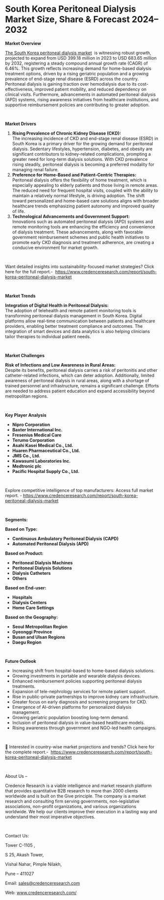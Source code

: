 # South Korea Peritoneal Dialysis Market Size, Share & Forecast 2024–2032


<p><strong>Market Overview</strong></p>
<p><a href="https://www.credenceresearch.com/report/south-korea-peritoneal-dialysis-market">The South Korea peritoneal dialysis market</a> &nbsp;is witnessing robust growth, projected to expand from USD 399.18 million in 2023 to USD 683.65 million by 2032, registering a steady compound annual growth rate (CAGR) of 6.46%. This growth reflects increasing demand for home-based dialysis treatment options, driven by a rising geriatric population and a growing prevalence of end-stage renal disease (ESRD) across the country. Peritoneal dialysis is gaining traction over hemodialysis due to its cost-effectiveness, improved patient mobility, and reduced dependency on clinical visits. Furthermore, advancements in automated peritoneal dialysis (APD) systems, rising awareness initiatives from healthcare institutions, and supportive reimbursement policies are contributing to greater adoption.</p>
<p><strong>&nbsp;</strong></p>
<p><strong>Market Drivers</strong></p>
<ol>
<li><strong> Rising Prevalence of Chronic Kidney Disease (CKD):</strong><br /> The increasing incidence of CKD and end-stage renal disease (ESRD) in South Korea is a primary driver for the growing demand for peritoneal dialysis. Sedentary lifestyles, hypertension, diabetes, and obesity are significant contributors to kidney-related complications, prompting a greater need for long-term dialysis solutions. With CKD prevalence rising steadily, peritoneal dialysis is becoming a preferred modality for managing renal failure.</li>
<li><strong> Preference for Home-Based and Patient-Centric Therapies:</strong><br /> Peritoneal dialysis offers the flexibility of home treatment, which is especially appealing to elderly patients and those living in remote areas. The reduced need for frequent hospital visits, coupled with the ability to maintain a relatively normal lifestyle, is driving adoption. The shift toward personalized and home-based care solutions aligns with broader healthcare trends emphasizing patient autonomy and improved quality of life.</li>
<li><strong> Technological Advancements and Government Support:</strong><br /> Innovations such as automated peritoneal dialysis (APD) systems and remote monitoring tools are enhancing the efficiency and convenience of dialysis treatment. These advancements, along with favorable government reimbursement schemes and public health initiatives to promote early CKD diagnosis and treatment adherence, are creating a conducive environment for market growth.</li>
</ol>
<p>&nbsp;</p>
<p>Want detailed insights into sustainability-focused market strategies? Click here for the full report.- &nbsp;<a href="https://www.credenceresearch.com/report/south-korea-peritoneal-dialysis-market">https://www.credenceresearch.com/report/south-korea-peritoneal-dialysis-market</a></p>
<p>&nbsp;</p>
<p><strong>Market Trends</strong></p>
<p><strong>Integration of Digital Health in Peritoneal Dialysis:</strong><br data-start="2640" data-end="2643" /> The adoption of telehealth and remote patient monitoring tools is transforming peritoneal dialysis management in South Korea. Digital platforms allow real-time communication between patients and healthcare providers, enabling better treatment compliance and outcomes. The integration of smart devices and data analytics is also helping clinicians tailor therapies to individual patient needs.</p>
<p data-start="3037" data-end="3513"><strong>&nbsp;</strong></p>
<p><strong>Market Challenges</strong></p>
<p><strong>Risk of Infections and Low Awareness in Rural Areas:</strong><br data-start="3105" data-end="3108" /> Despite its benefits, peritoneal dialysis carries a risk of peritonitis and other catheter-related infections, which can deter adoption. Additionally, limited awareness of peritoneal dialysis in rural areas, along with a shortage of trained personnel and infrastructure, remains a significant challenge. Efforts are needed to address patient education and expand accessibility beyond metropolitan regions.</p>
<p>&nbsp;</p>
<p><strong>Key Player Analysis</strong></p>
<ul>
<li><strong>Nipro Corporation</strong></li>
<li><strong>Baxter International Inc.</strong></li>
<li><strong>Fresenius Medical Care</strong></li>
<li><strong>Terumo Corporation</strong></li>
<li><strong>Asahi Kasei Medical Co., Ltd.</strong></li>
<li><strong>Huaren Pharmaceutical Co., Ltd.</strong></li>
<li><strong>JMS Co., Ltd.</strong></li>
<li><strong>Kawasumi Laboratories Inc.</strong></li>
<li><strong>Medtronic plc</strong></li>
<li><strong>Pacific Hospital Supply Co., Ltd.</strong></li>
</ul>
<p><strong>&nbsp;</strong></p>
<p>Explore competitive intelligence of top manufacturers: Access full market report. - <a href="https://www.credenceresearch.com/report/south-korea-peritoneal-dialysis-market">https://www.credenceresearch.com/report/south-korea-peritoneal-dialysis-market</a></p>
<p>&nbsp;</p>
<p><strong>Segments:</strong></p>
<p><strong>Based on&nbsp;Type:</strong></p>
<ul>
<li><strong>Continuous Ambulatory Peritoneal Dialysis (CAPD)</strong></li>
<li><strong>Automated Peritoneal Dialysis (APD)</strong></li>
</ul>
<p><strong>Based on Product:</strong></p>
<ul>
<li><strong>Peritoneal Dialysis Machines</strong></li>
<li><strong>Peritoneal Dialysis Solutions</strong></li>
<li><strong>Dialysis Catheters</strong></li>
<li><strong>Others</strong></li>
</ul>
<p><strong>Based on End-user:</strong></p>
<ul>
<li><strong>Hospitals</strong></li>
<li><strong>Dialysis Centers</strong></li>
<li><strong>Home Care Settings</strong></li>
</ul>
<p><strong>Based on the Geography:</strong></p>
<ul>
<li><strong>Seoul Metropolitan Region</strong></li>
<li><strong>Gyeonggi Province</strong></li>
<li><strong>Busan and Ulsan Regions</strong></li>
<li><strong>Daegu Region</strong></li>
</ul>
<p><strong>&nbsp;</strong></p>
<p><strong>Future Outlook </strong></p>
<ul>
<li>Increasing shift from hospital-based to home-based dialysis solutions.</li>
<li>Growing investments in portable and wearable dialysis devices.</li>
<li>Enhanced reimbursement policies supporting peritoneal dialysis treatments.</li>
<li>Expansion of tele-nephrology services for remote patient support.</li>
<li>Rise in public-private partnerships to improve kidney care infrastructure.</li>
<li>Greater focus on early diagnosis and screening programs for CKD.</li>
<li>Emergence of AI-driven platforms for personalized dialysis management.</li>
<li>Growing geriatric population boosting long-term demand.</li>
<li>Inclusion of peritoneal dialysis in value-based healthcare models.</li>
<li>Rising awareness through government and NGO-led health campaigns.</li>
</ul>
<p>&nbsp;</p>
<p>📌 Interested in country-wise market projections and trends? Click here for the complete report.- &nbsp;<a href="https://www.credenceresearch.com/report/south-korea-peritoneal-dialysis-market">https://www.credenceresearch.com/report/south-korea-peritoneal-dialysis-market</a></p>
<p>&nbsp;</p>
<p>About Us &ndash;</p>
<p>Credence Research is a viable intelligence and market research platform that provides quantitative B2B research to more than 2000 clients worldwide and is built on the Give principle. The company is a market research and consulting firm serving governments, non-legislative associations, non-profit organizations, and various organizations worldwide. We help our clients improve their execution in a lasting way and understand their most imperative objectives.</p>
<p>&nbsp;</p>
<p>Contact Us:</p>
<p>Tower C-1105 ,</p>
<p>S 25, Akash Tower,</p>
<p>Vishal Nahar, Pimple Nilakh,</p>
<p>Pune &ndash; 411027</p>
<p>Email: <a href="mailto:sales@credenceresearch.com">sales@credenceresearch.com</a></p>
<p>Web: <a href="http://www.credenceresearch.com/">www.credenceresearch.com/</a></p>
